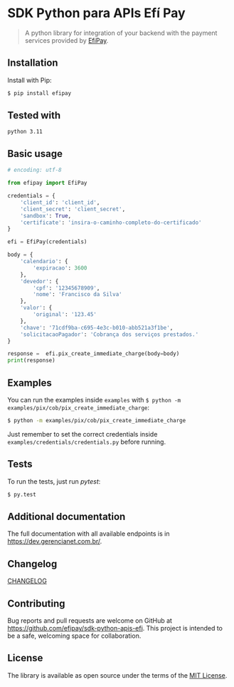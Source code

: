 # SDK Python para APIs Efí Pay

> A python library for integration of your backend with the payment services
provided by [EfiPay](https://sejaefi.com.br/).

## Installation

Install with Pip:

```bash
$ pip install efipay
```
## Tested with
```
python 3.11
```
## Basic usage

```python
# encoding: utf-8

from efipay import EfiPay

credentials = {
    'client_id': 'client_id',
    'client_secret': 'client_secret',
    'sandbox': True,
    'certificate': 'insira-o-caminho-completo-do-certificado'
}

efi = EfiPay(credentials)

body = {
    'calendario': {
        'expiracao': 3600
    },
    'devedor': {
        'cpf': '12345678909',
        'nome': 'Francisco da Silva'
    },
    'valor': {
        'original': '123.45'
    },
    'chave': '71cdf9ba-c695-4e3c-b010-abb521a3f1be',
    'solicitacaoPagador': 'Cobrança dos serviços prestados.'
}

response =  efi.pix_create_immediate_charge(body=body)
print(response)

```

## Examples

You can run the examples inside `examples` with
`$ python -m examples/pix/cob/pix_create_immediate_charge`:

```bash
$ python -m examples/pix/cob/pix_create_immediate_charge
```

Just remember to set the correct credentials inside `examples/credentials/credentials.py` before running.

## Tests

To run the tests, just run *pytest*:

```bash
$ py.test
```

## Additional documentation

The full documentation with all available endpoints is in https://dev.gerencianet.com.br/.

## Changelog

[CHANGELOG](CHANGELOG.md)

## Contributing

Bug reports and pull requests are welcome on GitHub at https://github.com/efipay/sdk-python-apis-efi. This project is intended to be a safe, welcoming space for collaboration.

## License

The library is available as open source under the terms of the [MIT License](LICENSE).
